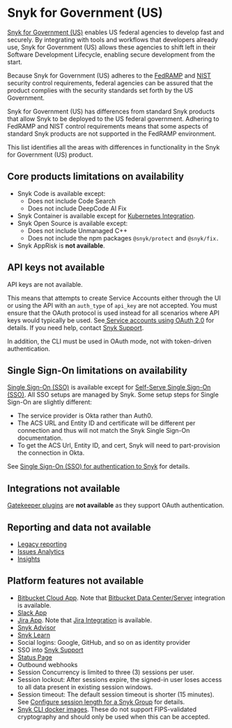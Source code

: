 # Snyk for Government (US)

[Snyk for Government (US)](https://snyk.io/government-security-solution/) enables US federal agencies to develop fast and securely. By integrating with tools and workflows that developers already use, Snyk for Government (US) allows these agencies to shift left in their Software Development Lifecycle, enabling secure development from the start.&#x20;

Because Snyk for Government (US) adheres to the [FedRAMP](https://www.fedramp.gov/) and [NIST](https://www.nist.gov/) security control requirements, federal agencies can be assured that the product complies with the security standards set forth by the US Government.

Snyk for Government (US) has differences from standard Snyk products that allow Snyk to be deployed to the US federal government. Adhering to FedRAMP and NIST control requirements means that some aspects of standard Snyk products are not supported in the FedRAMP environment.

This list identifies all the areas with differences in functionality in the Snyk for Government (US) product.&#x20;

## Core products limitations on availability

* Snyk Code is available except:
  * Does not include Code Search
  * Does not include DeepCode AI Fix
* Snyk Container is available except for [Kubernetes Integration](https://docs.snyk.io/scan-applications/snyk-container/kubernetes-integration/kubernetes-integration-overview).
* Snyk Open Source is available except:
  * Does not include Unmanaged C++
  * Does not include the npm packages `@snyk/protect` and `@snyk/fix.`
* Snyk AppRisk is **not available**.

## API keys not available

API keys are not available.

This means that attempts to create Service Accounts either through the UI or using the API with an `auth_type` of `api_key` are not accepted. You must ensure that the OAuth protocol is used instead for all scenarios where API keys would typically be used. See[ Service accounts using OAuth 2.0](https://docs.snyk.io/enterprise-configuration/service-accounts/service-accounts-using-oauth-2.0) for details. If you need help, contact [Snyk Support](https://support.snyk.io/hc/en-us).

In addition, the CLI must be used in OAuth mode, not with token-driven authentication.

## Single Sign-On limitations on availability&#x20;

[Single Sign-On (SSO)](../enterprise-setup/single-sign-on-sso-for-authentication-to-snyk/) is available except for [Self-Serve Single Sign-On (SSO)](../enterprise-setup/single-sign-on-sso-for-authentication-to-snyk/configure-self-serve-single-sign-on-sso/). All SSO setups are managed by Snyk. Some setup steps for Single Sign-On are slightly different:

* The service provider is Okta rather than Auth0.
* The ACS URL and Entity ID and certificate will be different per connection and thus will not match the Snyk Single Sign-On documentation.
* To get the ACS Url, Entity ID, and cert, Snyk will need to part-provision the connection in Okta.

See [Single Sign-On (SSO) for authentication to Snyk](../enterprise-setup/single-sign-on-sso-for-authentication-to-snyk/) for details.

## Integrations not available

[Gatekeeper plugins](../scan-with-snyk/snyk-open-source/manage-vulnerabilities/gatekeeper-plugins/) are **not available** as they support OAuth authentication.

## Reporting and data not available

* [Legacy reporting](../manage-issues/reporting/legacy-reports/)
* [Issues Analytics](../manage-risk/enterprise-analytics/issues-analytics.md)
* [Insights](../manage-risk/prioritize-issues-for-fixing/using-the-issues-ui-with-snyk-apprisk/)

## Platform features not available

* [Bitbucket Cloud App](../scm-ide-and-ci-cd-integrations/snyk-scm-integrations/bitbucket-cloud-app.md). Note that [Bitbucket Data Center/Server](../scm-ide-and-ci-cd-integrations/snyk-scm-integrations/bitbucket-data-center-server.md) integration is available.
* [Slack App](../integrate-with-snyk/jira-and-slack-integrations/slack-app.md)
* [Jira App](../integrate-with-snyk/jira-and-slack-integrations/snyk-security-in-jira-cloud-integration.md). Note that [Jira Integration](../integrate-with-snyk/jira-and-slack-integrations/jira-integration.md) is available.
* [Snyk Advisor](https://snyk.io/advisor/)
* [Snyk Learn](https://learn.snyk.io/?)
* Social logins: Google, GitHub, and so on as identity provider
* SSO into [Snyk Support](https://support.snyk.io/hc/en-us)
* [Status Page](https://status.snyk.io)
* Outbound webhooks
* Session Concurrency is limited to three (3) sessions per user.
* Session lockout: After sessions expire, the signed-in user loses access to all data present in existing session windows.
* Session timeout: The default session timeout is shorter (15 minutes). See [Configure session length for a Snyk Group](../admin/groups-and-organizations/groups/configure-session-length-for-a-snyk-group.md) for details.&#x20;
* [Snyk CLI docker images](../snyk-cli/install-or-update-the-snyk-cli/#snyk-cli-in-a-docker-image). These do not support FIPS-validated cryptography and should only be used when this can be accepted.
